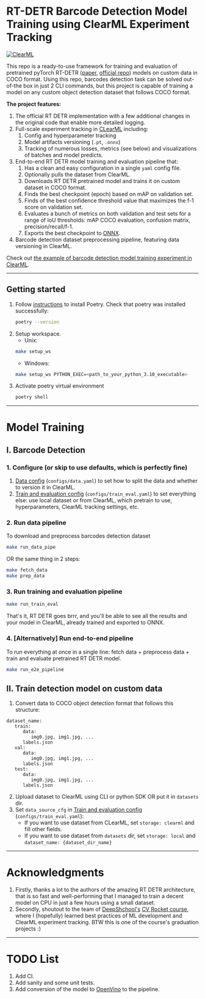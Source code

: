 # RT-DETR Barcode Detection Model Training using ClearML Experiment Tracking

<a href="https://clear.ml/docs/latest/"><img alt="ClearML" src="https://img.shields.io/badge/MLOps-Clear%7CML-%2309173c"></a>

This repo is a ready-to-use framework for training and evaluation of pretrained pyTorch RT-DETR ([paper](https://arxiv.org/abs/2304.08069), [official repo](https://github.com/lyuwenyu/RT-DETR)) models on custom data in COCO format.
Using this repo, barcodes detection task can be solved out-of-the box in just 2 CLI commands, but this project is capable of training a model on any custom object detection dataset that follows COCO format.

**The project features:**

1. The official RT DETR implementation with a few additional changes in the original code that enable more detailed logging.
1. Full-scale experiment tracking in [CLearML](https://clear.ml/) including:
   1. Config and hyperparameter tracking
   1. Model artifacts versioning (`.pt`, `.onnx`)
   1. Tracking of numerous losses, metrics (see below) and visualizations of batches and model predicts.
1. End-to-end RT DETR model training and evaluation pipeline that:
   1. Has a clean and easy configuration in a single `yaml` config file.
   1. Optionally pulls the dataset from ClearML.
   1. Downloads RT DETR pretrained model and trains it on custom dataset in COCO format.
   1. Finds the best checkpoint (epoch) based on mAP on validation set.
   1. Finds of the best confidence threshold value that maximizes the f-1 score on validation set.
   1. Evaluates a bunch of metrics on both validation and test sets for a range of IoU thresholds: mAP COCO evaluation, confusion matrix, precision/recall/f-1.
   1. Exports the best checkpoint to [ONNX](https://onnx.ai/).
1. Barcode detection dataset preprocessing pipeline, featuring data versioning in ClearML.

Check out [the example of barcode detection model training experiment in ClearML](https://app.clear.ml/projects/d64acf44e28d43fb924d0bce24a55d48/experiments/80e0289d086a4dbebce878cb457ce3e2/output/execution).

______________________________________________________________________

## Getting started

1. Follow [instructions](https://github.com/python-poetry/install.python-poetry.org) to install Poetry. Check that poetry was installed successfully:
   ```bash
   poetry --version
   ```
1. Setup workspace.
   - Unix:
   ```bash
   make setup_ws
   ```
   - Windows:
   ```bash
   make setup_ws PYTHON_EXEC=<path_to_your_python_3.10_executable>
   ```
1. Activate poetry virtual environment
   ```bash
   poetry shell
   ```

______________________________________________________________________

# Model Training

## I. Barcode Detection

### 1. Configure (or skip to use defaults, which is perfectly fine)

1. [Data config](configs/data.yaml) (`configs/data.yaml`) to set how to split the data and whether to version it in ClearML.
1. [Train and evaluation config](configs/train_eval.yaml) (`configs/train_eval.yaml`) to set everything else: use local dataset or from ClearML, which pretrain to use, hyperparameters, ClearML tracking settings, etc.

### 2.  Run data pipeline

To download and preprocess barcodes detection dataset

```bash
make run_data_pipe
```

OR the same thing in 2 steps:

```bash
make fetch_data
make prep_data
```

### 3. Run training and evaluation pipeline

```bash
make run_train_eval
```

That's it, RT DETR goes brrr, and you'll be able to see all the results and your model in ClearML, already trained and exported to ONNX.

### 4. \[Alternatively\] Run end-to-end pipeline

To run everything at once in a single line: fetch data + preprocess data + train and evaluate pretrained RT DETR model.

```bash
make run_e2e_pipeline
```

## II. Train detection model on custom data

1. Convert data to COCO object detection format that follows this structure:

```
dataset_name:
   train:
      data:
         img0.jpg, img1.jpg, ...
      labels.json
   val:
      data:
         img0.jpg, img1.jpg, ...
      labels.json
   test:
      data:
         img0.jpg, img1.jpg, ...
      labels.json
```

2. Upload dataset to ClearML using CLI or python SDK OR put it in `datasets` dir.
1. Set `data_source_cfg` in [Train and evaluation config](configs/train_eval.yaml) (`configs/train_eval.yaml`):
   - If you want to use dataset from CLearML, set `storage: clearml` and fill other fields.
   - If you want to use dataset from `datasets` dir, set `storage: local` and `dataset_name: {dataset_dir_name}`

______________________________________________________________________

# Acknowledgments

1. Firstly, thanks a lot to the authors of the amazing RT DETR architecture, that is so fast and well-performing that I managed to train a decent model on CPU in just a few hours using a small dataset.
1. Secondly, shoutout to the team of [DeepShchool's](https://deepschool.ru/) [CV Rocket course](https://deepschool.ru/cvrocket), where I (hopefully) learned best practices of ML development and ClearML experiment tracking. BTW this is one of the course's graduation projects :)

______________________________________________________________________

# TODO List

1. Add CI.
1. Add sanity and some unit tests.
1. Add conversion of the model to [OpenVino](https://docs.openvino.ai/2024/index.html) to the pipeline.
